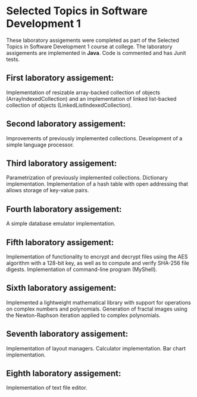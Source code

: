 # Selected Topics in Software Development 1

These laboratory assigements were completed as part of the Selected Topics in Software Development 1 course at college. 
The laboratory assigements are implemented in **Java**.
Code is commented and has Junit tests.


## First laboratory assigement: 
Implementation of resizable array-backed collection of objects (ArrayIndexedCollection) and an implementation of linked list-backed collection of objects (LinkedListIndexedCollection).

## Second laboratory assigement: 
Improvements of previously implemented collections. Development of a simple language processor.

## Third laboratory assigement: 
Parametrization of previously implemented collections. Dictionary implementation. Implementation of a hash table with open addressing that allows storage of key-value pairs.

## Fourth laboratory assigement: 
A simple database emulator implementation.

## Fifth laboratory assigement: 
Implementation of functionality to encrypt and decrypt files using the AES algorithm with a 128-bit key, as well as to compute and verify SHA-256 file digests. Implementation of command-line program (MyShell).

## Sixth laboratory assigement: 
Implemented a lightweight mathematical library with support for operations on complex numbers and polynomials. Generation of fractal images using the Newton-Raphson iteration applied to complex polynomials.

## Seventh laboratory assigement: 
Implementation of layout managers. Calculator implementation. Bar chart implementation.

## Eighth laboratory assigement: 
Implementation of text file editor.
